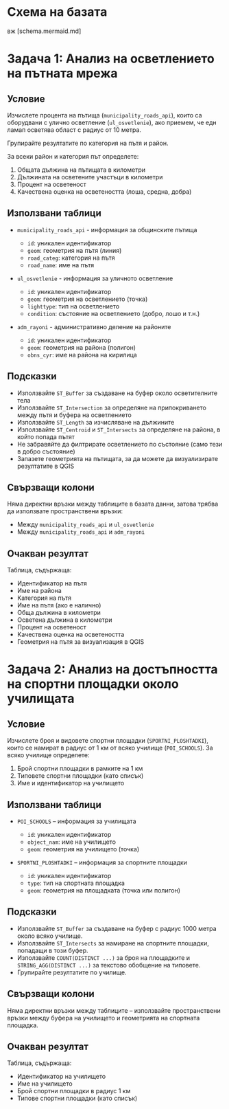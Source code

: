 # Схема на базата

вж [schema.mermaid.md]



# Задача 1: Анализ на осветлението на пътната мрежа

## Условие
Изчислете процента на пътища (`municipality_roads_api`), които са оборудвани с улично осветление (`ul_osvetlenie`), ако приемем, че едн ламап осветява област с радиус от 10 метра. 

Групирайте резултатите по категория на пътя и район. 

За всеки район и категория път определете:
1. Общата дължина на пътищата в километри
2. Дължината на осветените участъци в километри
3. Процент на осветеност
4. Качествена оценка на осветеността (лоша, средна, добра)


## Използвани таблици
- `municipality_roads_api` - информация за общинските пътища
  - `id`: уникален идентификатор
  - `geom`: геометрия на пътя (линия)
  - `road_categ`: категория на пътя
  - `road_name`: име на пътя

- `ul_osvetlenie` - информация за уличното осветление
  - `id`: уникален идентификатор
  - `geom`: геометрия на осветлението (точка)
  - `lighttype`: тип на осветлението
  - `condition`: състояние на осветлението (добро, лошо и т.н.)

- `adm_rayoni` - административно деление на районите
  - `id`: уникален идентификатор
  - `geom`: геометрия на района (полигон)
  - `obns_cyr`: име на района на кирилица

## Подсказки
- Използвайте `ST_Buffer` за създаване на буфер около осветителните тела
- Използвайте `ST_Intersection` за определяне на припокриването между пътя и буфера на осветлението
- Използвайте `ST_Length` за изчисляване на дължините
- Използвайте `ST_Centroid` и `ST_Intersects` за определяне на района, в който попада пътят
- Не забравяйте да филтрирате осветлението по състояние (само тези в добро състояние)
- Запазете геометрията на пътищата, за да можете да визуализирате резултатите в QGIS

## Свързващи колони
Няма директни връзки между таблиците в базата данни, затова трябва да използвате пространствени връзки:
- Между `municipality_roads_api` и `ul_osvetlenie`
- Между `municipality_roads_api` и `adm_rayoni`

## Очакван резултат
Таблица, съдържаща:
- Идентификатор на пътя
- Име на района
- Категория на пътя
- Име на пътя (ако е налично)
- Обща дължина в километри
- Осветена дължина в километри
- Процент на осветеност
- Качествена оценка на осветеността
- Геометрия на пътя за визуализация в QGIS

# Задача 2: Анализ на достъпността на спортни площадки около училищата

## Условие
Изчислете броя и видовете спортни площадки (`SPORTNI_PLOSHTADKI`), които се намират в радиус от 1 км от всяко училище (`POI_SCHOOLS`). За всяко училище определете:

1. Брой спортни площадки в рамките на 1 км
2. Типовете спортни площадки (като списък)
3. Име и идентификатор на училището

## Използвани таблици
- `POI_SCHOOLS` – информация за училищата
  - `id`: уникален идентификатор
  - `object_nam`: име на училището
  - `geom`: геометрия на училището (точка)

- `SPORTNI_PLOSHTADKI` – информация за спортните площадки
  - `id`: уникален идентификатор
  - `type`: тип на спортната площадка
  - `geom`: геометрия на площадката (точка или полигон)

## Подсказки
- Използвайте `ST_Buffer` за създаване на буфер с радиус 1000 метра около всяко училище.
- Използвайте `ST_Intersects` за намиране на спортните площадки, попадащи в този буфер.
- Използвайте `COUNT(DISTINCT ...)` за броя на площадките и `STRING_AGG(DISTINCT ...)` за текстово обобщение на типовете.
- Групирайте резултатите по училище.

## Свързващи колони
Няма директни връзки между таблиците – използвайте пространствени връзки между буфера на училището и геометрията на спортната площадка.

## Очакван резултат
Таблица, съдържаща:
- Идентификатор на училището
- Име на училището
- Брой спортни площадки в радиус 1 км
- Типове спортни площадки (като списък)



